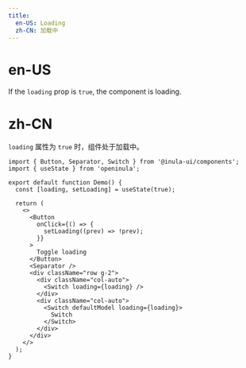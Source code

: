 ```yaml
---
title:
  en-US: Loading
  zh-CN: 加载中
---
```


# en-US

If the `loading` prop is `true`, the component is loading.

# zh-CN

`loading` 属性为 `true` 时，组件处于加载中。

```tsx
import { Button, Separator, Switch } from '@inula-ui/components';
import { useState } from 'openinula';

export default function Demo() {
  const [loading, setLoading] = useState(true);

  return (
    <>
      <Button
        onClick={() => {
          setLoading((prev) => !prev);
        }}
      >
        Toggle loading
      </Button>
      <Separator />
      <div className="row g-2">
        <div className="col-auto">
          <Switch loading={loading} />
        </div>
        <div className="col-auto">
          <Switch defaultModel loading={loading}>
            Switch
          </Switch>
        </div>
      </div>
    </>
  );
}
```
